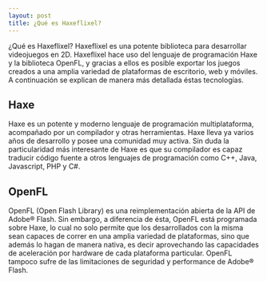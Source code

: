```yaml
---
layout: post
title: ¿Qué es Haxeflixel?
---
```


¿Qué es Haxeflixel?
Haxeflixel es una potente biblioteca para desarrollar videojuegos en 2D. Haxeflixel hace uso del lenguaje de programación Haxe y la biblioteca OpenFL, y gracias a ellos es posible exportar los juegos creados a una amplia variedad de plataformas de escritorio, web y móviles. A continuación se explican de manera más detallada éstas tecnologías.

## Haxe
Haxe es un potente y moderno lenguaje de programación multiplataforma, acompañado por un compilador y otras herramientas. Haxe lleva ya varios años de desarrollo y posee una comunidad muy activa. Sin duda la particularidad más interesante de Haxe es que su compilador es capaz traducir código fuente a otros lenguajes de programación como C++, Java, Javascript, PHP y C#.

## OpenFL
OpenFL (Open Flash Library) es una reimplementación abierta de la API de Adobe® Flash. Sin embargo, a diferencia de ésta, OpenFL está programada sobre Haxe, lo cual no solo permite que los desarrollados con la misma sean capaces de correr en una amplia variedad de plataformas, sino que además lo hagan de manera nativa, es decir aprovechando las capacidades de aceleración por hardware de cada plataforma particular. OpenFL tampoco sufre de las limitaciones de seguridad y performance de Adobe® Flash.
